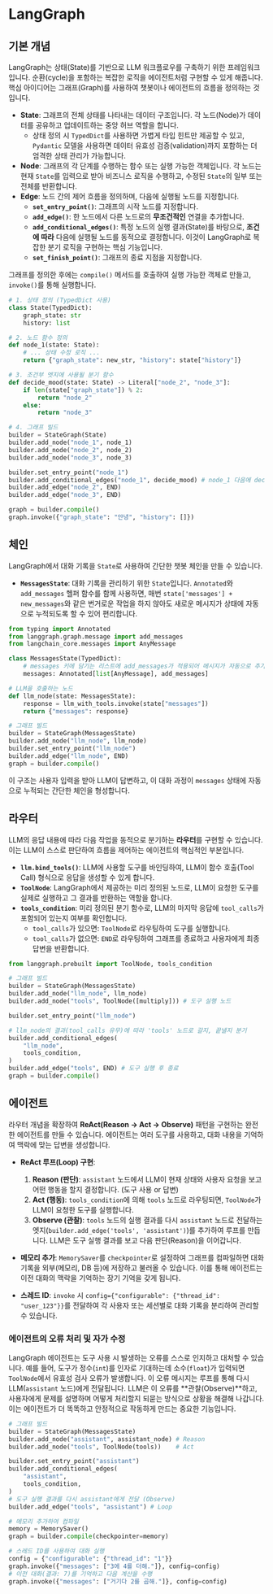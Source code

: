 # LangGraph

## 기본 개념

LangGraph는 상태(State)를 기반으로 LLM 워크플로우를 구축하기 위한 프레임워크입니다. 순환(cycle)을 포함하는 복잡한 로직을 에이전트처럼 구현할 수 있게 해줍니다. 핵심 아이디어는 그래프(Graph)를 사용하여 챗봇이나 에이전트의 흐름을 정의하는 것입니다.

- **State**: 그래프의 전체 상태를 나타내는 데이터 구조입니다. 각 노드(Node)가 데이터를 공유하고 업데이트하는 중앙 허브 역할을 합니다.
    - 상태 정의 시 `TypedDict`를 사용하면 가볍게 타입 힌트만 제공할 수 있고, `Pydantic` 모델을 사용하면 데이터 유효성 검증(validation)까지 포함하는 더 엄격한 상태 관리가 가능합니다.
- **Node**: 그래프의 각 단계를 수행하는 함수 또는 실행 가능한 객체입니다. 각 노드는 현재 `State`를 입력으로 받아 비즈니스 로직을 수행하고, 수정된 `State`의 일부 또는 전체를 반환합니다.
- **Edge**: 노드 간의 제어 흐름을 정의하며, 다음에 실행될 노드를 지정합니다.
    - **`set_entry_point()`**: 그래프의 시작 노드를 지정합니다.
    - **`add_edge()`**: 한 노드에서 다른 노드로의 **무조건적인** 연결을 추가합니다.
    - **`add_conditional_edges()`**: 특정 노드의 실행 결과(State)를 바탕으로, **조건에 따라** 다음에 실행될 노드를 동적으로 결정합니다. 이것이 LangGraph로 복잡한 분기 로직을 구현하는 핵심 기능입니다.
    - **`set_finish_point()`**: 그래프의 종료 지점을 지정합니다.

그래프를 정의한 후에는 `compile()` 메서드를 호출하여 실행 가능한 객체로 만들고, `invoke()`를 통해 실행합니다.

```python
# 1. 상태 정의 (TypedDict 사용)
class State(TypedDict):
    graph_state: str
    history: list

# 2. 노드 함수 정의
def node_1(state: State):
    # ... 상태 수정 로직 ...
    return {"graph_state": new_str, "history": state["history"]}

# 3. 조건부 엣지에 사용될 분기 함수
def decide_mood(state: State) -> Literal["node_2", "node_3"]:
    if len(state["graph_state"]) % 2:
        return "node_2"
    else:
        return "node_3"

# 4. 그래프 빌드
builder = StateGraph(State)
builder.add_node("node_1", node_1)
builder.add_node("node_2", node_2)
builder.add_node("node_3", node_3)

builder.set_entry_point("node_1")
builder.add_conditional_edges("node_1", decide_mood) # node_1 다음에 decide_mood 결과에 따라 분기
builder.add_edge("node_2", END)
builder.add_edge("node_3", END)

graph = builder.compile()
graph.invoke({"graph_state": "안녕", "history": []})
```

## 체인

LangGraph에서 대화 기록을 `State`로 사용하여 간단한 챗봇 체인을 만들 수 있습니다.

- **`MessagesState`**: 대화 기록을 관리하기 위한 `State`입니다. `Annotated`와 `add_messages` 헬퍼 함수를 함께 사용하면, 매번 `state['messages'] + new_messages`와 같은 번거로운 작업을 하지 않아도 새로운 메시지가 상태에 자동으로 누적되도록 할 수 있어 편리합니다.

```python
from typing import Annotated
from langgraph.graph.message import add_messages
from langchain_core.messages import AnyMessage

class MessagesState(TypedDict):
    # messages 키에 담기는 리스트에 add_messages가 적용되어 메시지가 자동으로 추가됨
    messages: Annotated[list[AnyMessage], add_messages]

# LLM을 호출하는 노드
def llm_node(state: MessagesState):
    response = llm_with_tools.invoke(state["messages"])
    return {"messages": response}

# 그래프 빌드
builder = StateGraph(MessagesState)
builder.add_node("llm_node", llm_node)
builder.set_entry_point("llm_node")
builder.add_edge("llm_node", END)
graph = builder.compile()
```
이 구조는 사용자 입력을 받아 LLM이 답변하고, 이 대화 과정이 `messages` 상태에 자동으로 누적되는 간단한 체인을 형성합니다.

## 라우터

LLM의 응답 내용에 따라 다음 작업을 동적으로 분기하는 **라우터**를 구현할 수 있습니다. 이는 LLM이 스스로 판단하여 흐름을 제어하는 에이전트의 핵심적인 부분입니다.

- **`llm.bind_tools()`**: LLM에 사용할 도구를 바인딩하여, LLM이 함수 호출(Tool Call) 형식으로 응답을 생성할 수 있게 합니다.
- **`ToolNode`**: LangGraph에서 제공하는 미리 정의된 노드로, LLM이 요청한 도구를 실제로 실행하고 그 결과를 반환하는 역할을 합니다.
- **`tools_condition`**: 미리 정의된 분기 함수로, LLM의 마지막 응답에 `tool_calls`가 포함되어 있는지 여부를 확인합니다.
    - `tool_calls`가 있으면: `ToolNode`로 라우팅하여 도구를 실행합니다.
    - `tool_calls`가 없으면: `END`로 라우팅하여 그래프를 종료하고 사용자에게 최종 답변을 반환합니다.

```python
from langgraph.prebuilt import ToolNode, tools_condition

# 그래프 빌드
builder = StateGraph(MessagesState)
builder.add_node("llm_node", llm_node)
builder.add_node("tools", ToolNode([multiply])) # 도구 실행 노드

builder.set_entry_point("llm_node")

# llm_node의 결과(tool_calls 유무)에 따라 'tools' 노드로 갈지, 끝낼지 분기
builder.add_conditional_edges(
    "llm_node",
    tools_condition,
)
builder.add_edge("tools", END) # 도구 실행 후 종료
graph = builder.compile()
```

## 에이전트

라우터 개념을 확장하여 **ReAct(Reason -> Act -> Observe)** 패턴을 구현하는 완전한 에이전트를 만들 수 있습니다. 에이전트는 여러 도구를 사용하고, 대화 내용을 기억하여 맥락에 맞는 답변을 생성합니다.

- **ReAct 루프(Loop) 구현**:
    1.  **Reason (판단)**: `assistant` 노드에서 LLM이 현재 상태와 사용자 요청을 보고 어떤 행동을 할지 결정합니다. (도구 사용 or 답변)
    2.  **Act (행동)**: `tools_condition`에 의해 `tools` 노드로 라우팅되면, `ToolNode`가 LLM이 요청한 도구를 실행합니다.
    3.  **Observe (관찰)**: `tools` 노드의 실행 결과를 다시 `assistant` 노드로 전달하는 엣지(`builder.add_edge('tools', 'assistant')`)를 추가하여 루프를 만듭니다. LLM은 도구 실행 결과를 보고 다음 판단(Reason)을 이어갑니다.

- **메모리 추가**: `MemorySaver`를 `checkpointer`로 설정하여 그래프를 컴파일하면 대화 기록을 외부(메모리, DB 등)에 저장하고 불러올 수 있습니다. 이를 통해 에이전트는 이전 대화의 맥락을 기억하는 장기 기억을 갖게 됩니다.
- **스레드 ID**: `invoke` 시 `config={"configurable": {"thread_id": "user_123"}}`를 전달하여 각 사용자 또는 세션별로 대화 기록을 분리하여 관리할 수 있습니다.

### 에이전트의 오류 처리 및 자가 수정
LangGraph 에이전트는 도구 사용 시 발생하는 오류를 스스로 인지하고 대처할 수 있습니다. 예를 들어, 도구가 정수(`int`)를 인자로 기대하는데 소수(`float`)가 입력되면 `ToolNode`에서 유효성 검사 오류가 발생합니다. 이 오류 메시지는 루프를 통해 다시 LLM(`assistant` 노드)에게 전달됩니다. LLM은 이 오류를 **관찰(Observe)**하고, 사용자에게 문제를 설명하며 어떻게 처리할지 되묻는 방식으로 상황을 해결해 나갑니다. 이는 에이전트가 더 똑똑하고 안정적으로 작동하게 만드는 중요한 기능입니다.

```python
# 그래프 빌드
builder = StateGraph(MessagesState)
builder.add_node("assistant", assistant_node) # Reason
builder.add_node("tools", ToolNode(tools))    # Act

builder.set_entry_point("assistant")
builder.add_conditional_edges(
    "assistant",
    tools_condition,
)
# 도구 실행 결과를 다시 assistant에게 전달 (Observe)
builder.add_edge("tools", "assistant") # Loop

# 메모리 추가하여 컴파일
memory = MemorySaver()
graph = builder.compile(checkpointer=memory)

# 스레드 ID를 사용하여 대화 실행
config = {"configurable": {"thread_id": "1"}}
graph.invoke({"messages": ["3에 4를 더해."]}, config=config)
# 이전 대화(결과: 7)를 기억하고 다음 계산을 수행
graph.invoke({"messages": ["거기다 2를 곱해."]}, config=config)
```
